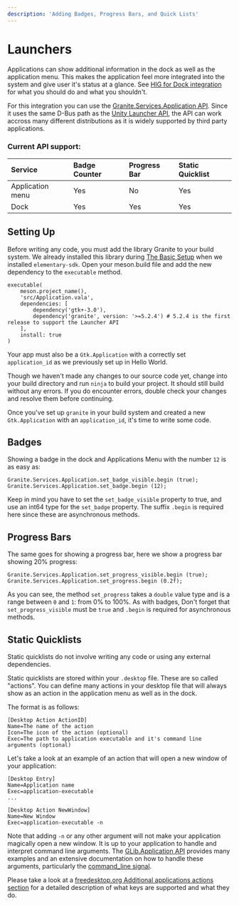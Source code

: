 ```yaml
---
description: 'Adding Badges, Progress Bars, and Quick Lists'
---
```


# Launchers

Applications can show additional information in the dock as well as the application menu. This makes the application feel more integrated into the system and give user it's status at a glance. See [HIG for Dock integration](https://elementary.io/docs/human-interface-guidelines#dock-integration) for what you should do and what you shouldn't.

For this integration you can use the [Granite.Services.Application API](https://valadoc.org/granite/Granite.Services.Application.html). Since it uses the same D-Bus path as the [Unity Launcher API](https://valadoc.org/unity/Unity.LauncherEntry.html), the API can work accross many different distributions as it is widely supported by third party applications.

### Current API support:

| Service | Badge Counter | Progress Bar | Static Quicklist |
| :--- | :--- | :--- | :--- |
| Application menu | Yes | No | Yes |
| Dock | Yes | Yes | Yes |

## Setting Up

Before writing any code, you must add the library Granite to your build system. We already installed this library during [The Basic Setup](../writing-apps/the-basic-setup.md) when we installed `elementary-sdk`. Open your meson.build file and add the new dependency to the `executable` method.

```text
executable(
    meson.project_name(),
    'src/Application.vala',
    dependencies: [
        dependency('gtk+-3.0'),
        dependency('granite', version: '>=5.2.4') # 5.2.4 is the first release to support the Launcher API
    ],
    install: true
)
```

Your app must also be a `Gtk.Application` with a correctly set `application_id` as we previously set up in Hello World.

Though we haven't made any changes to our source code yet, change into your build directory and run `ninja` to build your project. It should still build without any errors. If you do encounter errors, double check your changes and resolve them before continuing.

Once you've set up `granite` in your build system and created a new `Gtk.Application` with an `application_id`, it's time to write some code.

## Badges

Showing a badge in the dock and Applications Menu with the number `12` is as easy as:

```text
Granite.Services.Application.set_badge_visible.begin (true);
Granite.Services.Application.set_badge.begin (12);
```

Keep in mind you have to set the `set_badge_visible` property to true, and use an int64 type for the `set_badge` property. The suffix `.begin` is required here since these are asynchronous methods.

## Progress Bars

The same goes for showing a progress bar, here we show a progress bar showing 20% progress:

```text
Granite.Services.Application.set_progress_visible.begin (true);
Granite.Services.Application.set_progress.begin (0.2f);
```

As you can see, the method `set_progress` takes a `double` value type and is a range between `0` and `1`: from 0% to 100%. As with badges, Don't forget that `set_progress_visible` must be `true` and `.begin` is required for asynchronous methods.

## Static Quicklists

Static quicklists do not involve writing any code or using any external dependencies.

Static quicklists are stored within your `.desktop` file. These are so called "actions". You can define many actions in your desktop file that will always show as an action in the application menu as well as in the dock.

The format is as follows:

```text
[Desktop Action ActionID]
Name=The name of the action
Icon=The icon of the action (optional)
Exec=The path to application executable and it's command line arguments (optional)
```

Let's take a look at an example of an action that will open a new window of your application:

```text
[Desktop Entry]
Name=Application name
Exec=application-executable
...

[Desktop Action NewWindow]
Name=New Window
Exec=application-executable -n
```

Note that adding `-n` or any other argument will not make your application magically open a new window. It is up to your application to handle and interpret command line arguments. The [GLib.Application API](https://valadoc.org/gio-2.0/GLib.Application.html) provides many examples and an extensive documentation on how to handle these arguments, particularly the [command\_line signal](https://valadoc.org/gio-2.0/GLib.Application.command_line.html).

Please take a look at a [freedesktop.org Additional applications actions section](https://standards.freedesktop.org/desktop-entry-spec/latest/ar01s10.html) for a detailed description of what keys are supported and what they do.

